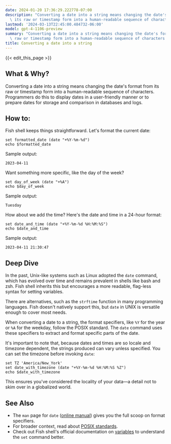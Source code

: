 ```yaml
---
date: 2024-01-20 17:36:29.222778-07:00
description: "Converting a date into a string means changing the date's format from\
  \ its raw or timestamp form into a human-readable sequence of characters. Programmers\u2026"
lastmod: '2024-03-13T22:45:00.484732-06:00'
model: gpt-4-1106-preview
summary: "Converting a date into a string means changing the date's format from its\
  \ raw or timestamp form into a human-readable sequence of characters. Programmers\u2026"
title: Converting a date into a string
---
```


{{< edit_this_page >}}

## What & Why?
Converting a date into a string means changing the date's format from its raw or timestamp form into a human-readable sequence of characters. Programmers do this to display dates in a user-friendly manner or to prepare dates for storage and comparison in databases and logs.

## How to:
Fish shell keeps things straightforward. Let's format the current date:

```fish
set formatted_date (date "+%Y-%m-%d")
echo $formatted_date
```

Sample output:
```
2023-04-11
```

Want something more specific, like the day of the week?

```fish
set day_of_week (date "+%A")
echo $day_of_week
```

Sample output:
```
Tuesday
```

How about we add the time? Here's the date and time in a 24-hour format:

```fish
set date_and_time (date "+%Y-%m-%d %H:%M:%S")
echo $date_and_time
```

Sample output:
```
2023-04-11 21:30:47
```

## Deep Dive
In the past, Unix-like systems such as Linux adopted the `date` command, which has evolved over time and remains prevalent in shells like bash and zsh. Fish shell inherits this but encourages a more readable, flag-less syntax for setting variables.

There are alternatives, such as the `strftime` function in many programming languages. Fish doesn't natively support this, but `date` in UNIX is versatile enough to cover most needs.

When converting a date to a string, the format specifiers, like `%Y` for the year or `%A` for the weekday, follow the POSIX standard. The `date` command uses these specifiers to extract and format specific parts of the date.

It's important to note that, because dates and times are so locale and timezone dependent, the strings produced can vary unless specified. You can set the timezone before invoking `date`:

```fish
set TZ 'America/New_York'
set date_with_timezone (date "+%Y-%m-%d %H:%M:%S %Z")
echo $date_with_timezone
```

This ensures you've considered the locality of your data—a detail not to skim over in a globalized world.

## See Also
- The `man` page for `date` ([online manual](https://linux.die.net/man/1/date)) gives you the full scoop on format specifiers.
- For broader context, read about [POSIX standards](https://en.wikipedia.org/wiki/POSIX).
- Check out Fish shell's official documentation on [variables](https://fishshell.com/docs/current/language.html#variables) to understand the `set` command better.

